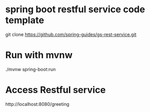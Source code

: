# spring boot restful service code template
git clone https://github.com/spring-guides/gs-rest-service.git

# Run with mvnw
./mvnw spring-boot:run

# Access Restful service
http://localhost:8080/greeting